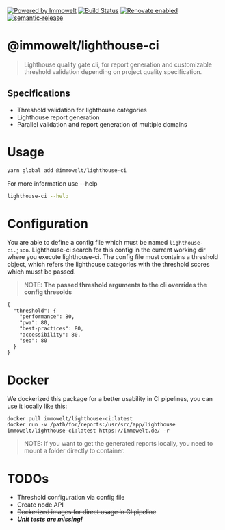[![Powered by Immowelt](https://img.shields.io/badge/powered%20by-immowelt-yellow.svg?colorB=ffb200)](https://stackshare.io/immowelt-group/)
[![Build Status](https://travis-ci.org/ImmoweltGroup/lighthouse-ci.svg?branch=master)](https://travis-ci.org/ImmoweltGroup/lighthouse-ci)
[![Renovate enabled](https://img.shields.io/badge/renovate-enabled-brightgreen.svg)](https://renovateapp.com/)
[![semantic-release](https://img.shields.io/badge/%20%20%F0%9F%93%A6%F0%9F%9A%80-semantic--release-e10079.svg)](https://github.com/semantic-release/semantic-release)

# @immowelt/lighthouse-ci

> Lighthouse quality gate cli, for report generation and customizable threshold validation depending on project quality specification.

## Specifications

* Threshold validation for lighthouse categories
* Lighthouse report generation
* Parallel validation and report generation of multiple domains

# Usage

```sh
yarn global add @immowelt/lighthouse-ci
```

For more information use --help

```sh
lighthouse-ci --help
```

# Configuration
You are able to define a config file which must be named `lighthouse-ci.json`. Lighthouse-ci search for this config in the current working dir where you execute lighthouse-ci. The config file must contains a threshold object, which refers the lighthouse categories with the threshold scores which musst be passed.

> NOTE: **The passed threshold arguments to the cli overrides the config thresolds**

```
{
  "threshold": {
    "performance": 80,
    "pwa": 80,
    "best-practices": 80,
    "accessibility": 80,
    "seo": 80
  }
}
```

# Docker

We dockerized this package for a better usability in CI pipelines, you can use it locally like this:
```
docker pull immowelt/lighthouse-ci:latest
docker run -v /path/for/reports:/usr/src/app/lighthouse immowelt/lighthouse-ci:latest https://immowelt.de/ -r
```

> NOTE: If you want to get the generated reports locally, you need to mount a folder directly to container.

# TODOs

* Threshold configuration via config file
* Create node API
* ~~Dockerized images for direct usage in CI pipeline~~
* ***Unit tests are missing!***
